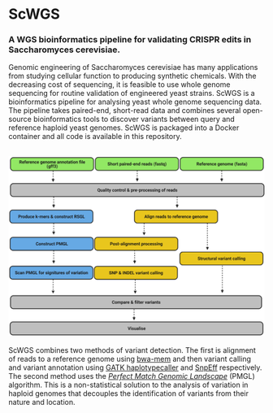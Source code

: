 # ScWGS
### A WGS bioinformatics pipeline for validating CRISPR edits in Saccharomyces cerevisiae.

Genomic engineering of Saccharomyces cerevisiae has many applications from studying cellular function to producing synthetic chemicals. With the decreasing cost of sequencing, it is feasible to use whole genome sequencing for routine validation of engineered yeast strains. ScWGS is a bioinformatics pipeline for analysing yeast whole genome sequencing data. The pipeline takes paired-end, short-read data and combines several open-source bioinformatics tools to discover variants between query and reference haploid yeast genomes. ScWGS is packaged into a Docker container and all code is available in this repository. <br />
<br />

![ScWGS pipeline](https://github.com/OscarW99/ScWGS/blob/main/CRISPR%20validation%20pipeline.png?raw=true) <br />
<br />
ScWGS combines two methods of variant detection. The first is alignment of reads to a reference genome using [bwa-mem](https://arxiv.org/abs/1303.3997) and then variant calling and variant annotation using [GATK haplotypecaller](https://gatk.broadinstitute.org/hc/en-us/articles/360037225632-HaplotypeCaller) and [SnpEff](http://pcingola.github.io/SnpEff/se_introduction/) respectively.<br />
The second method uses the [_Perfect Match Genomic Landscape_](https://www.pnas.org/content/118/14/e2025192118) (PMGL) algorithm. This is a non-statistical solution to the analysis of variation in haploid genomes that decouples the identification of variants from their nature and location.
